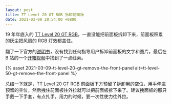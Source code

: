 ```yaml
---
layout: post
title: TT Level 20 GT RGB 拆卸前面板
date: 2021-03-09 20:54:00 +0800
---
```


19 年年底入的 [TT Level 20 GT RGB](https://item.jd.com/100000347018.html)，一直没能把前面板拆卸下来，前面板积累的灰尘把风扇的 RGB 灯效都盖住。

翻了一下官方的[说明书](https://www.thermaltake.com/level-20-gt-rgb-plus.html#productattach)，没有找到任何指导用户拆卸前面板的文字和图片。最后在 B 站的一个[开箱视频](https://www.bilibili.com/video/BV12W411S7XV?from=search&seid=14812538657333488148?t=20m40s)中找到了一点线索。

{% asset 2021-03-09-tt-level-20-gt-remove-the-front-panel alt=tt-level-50-gt-remove-the-front-panel %}

总结一下就是，TT Level 20 GT RGB 前面板下方预留了拆卸用的空位，用手伸进预留的空位，然后拽住前面板往外拉就可以把前面板拆下来了。建议拽面板的那只手戴一下手套，有点扎手，用力的时候，要一次性使力往外拉。

